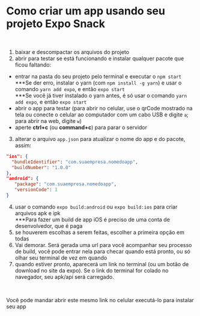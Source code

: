 # Como criar um app usando seu projeto Expo Snack
<br>

1. baixar e descompactar os arquivos do projeto
2. abrir para testar se está funcionando e instalar qualquer pacote que ficou faltando:
  - entrar na pasta do seu projeto pelo terminal e executar o `npm start`
  <br>***Se der erro, instalar o yarn (com `npm install -g yarn`) e usar o comando `yarn add expo`, e então `expo start`
  <br>***Se você já tiver instalado o yarn antes, é só usar o comando `yarn add expo`, e então `expo start`
  - abrir o app para testar (para abrir no celular, use o qrCode mostrado na tela ou conecte o celular ao computador com um cabo USB e digite `a`; para abrir na web, digite `w`)
  - aperte **ctrl+c** (ou **command+c**) para parar o servidor
3. alterar o arquivo `app.json` para atualizar o nome do app e do pacote, assim:
  
  ```json
  "ios": {
    "bundleIdentifier": "com.suaempresa.nomedoapp",
    "buildNumber": "1.0.0"
  },
  "android": {
     "package": "com.suaempresa.nomedoapp",
     "versionCode": 1
  }
  ```
  
4. usar o comando `expo build:android` ou `expo build:ios` para criar arquivos apk e ipk
  <br>***Para fazer um build de app iOS é preciso de uma conta de desenvolvedor, que é paga
5. se houverem escolhas a serem feitas, escolher a primeira opção em todas
6. Vai demorar. Será gerada uma url para você acompanhar seu processo de build, você pode entrar nela para checar quando está pronto, ou só olhar seu terminal de vez em quando
7. quando estiver pronto, aparecerá um link no terminal (ou um botão de download no site da expo). Se o link do terminal for colado no navegador, seu apk/api será carregado. 
<br>

Você pode mandar abrir este mesmo link no celular executá-lo para instalar seu app
